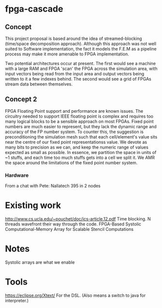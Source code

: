 # fpga-cascade
## Concept

This project proposal is based around the idea of streamed-blocking (time/space decomposition approach).
Although this approach was not well suited to Software implementation, the fact it models the F.E.M as 
a pipeline process may make it more amenable to FPGA implementation.

Two potential architectures occur at present. The first would see a machine with a large RAM and FPGA 'scan'
the FPGA across the simulation area, with input vectors being read from the input area and output vectors being
written to it a few indexes behind. The second would see a grid of FPGAs stream data between themselves.


## Concept 2
FPGA Floating Point support and performance are known issues. The circuitry needed to support IEEE floating point is complex and requires too many logical blocks to be a sensible approach on most FPGAs. Fixed point numbers are much easier to represent, but they lack the dynamic range and accuracy of the FP number system. To counter this, the suggestion is preconditioning the simulation mesh such that each cell/element's value sits near the centre of our fixed point representationss value. We devote as many bits to precision as we can, and keep the numeric range of values expected as small as possible. In essence, we partition the space in units of ~1 stuffs, and each time too much stuffs gets into a cell we split it. We AMR the space around the limitations of the fixed point number system.

### Hardware
From a chat with Pete: Nallatech 395 in 2 nodes

# Existing work
http://www.cs.ucla.edu/~pouchet/doc/ics-article.12.pdf Time blocking. N threads wavefront their way through the code.
FPGA-Based Systolic Computational-Memory Array for Scalable Stencil Computations

# Notes
Systolic arrays are what we enable 


# Tools
https://eclipse.org/Xtext/ For the DSL. (Also means a switch to java for interpreter.)
